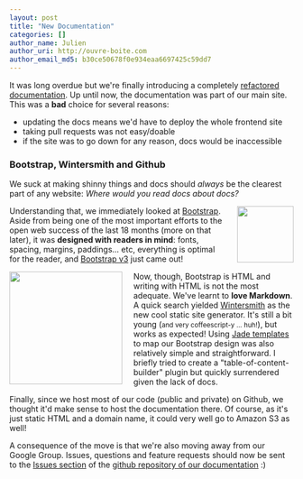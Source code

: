 ```yaml
---
layout: post
title: "New Documentation"
categories: []
author_name: Julien
author_uri: http://ouvre-boite.com
author_email_md5: b30ce50678f0e934eaa6697425c59dd7
---
```


It was long overdue but we're finally introducing a completely [refactored documentation](http://documentation.superfeedr.com/). Up until now, the documentation was part of our main site. This was a **bad** choice for several reasons: 

* updating the docs means we'd have to deploy the whole frontend site
* taking pull requests was not easy/doable
* if the site was to go down for any reason, docs would be inaccessible

### Bootstrap, Wintersmith and Github

We suck at making shinny things and docs should *always* be the clearest part of any website: *Where would you read docs about docs?*

<img src="http://blog.getbootstrap.com/public/ico/apple-touch-icon-144-precomposed.png" style="float:right; width: 100px; margin-left: 20px; margin-bottom:10px">

Understanding that, we immediately looked at [Bootstrap](http://getbootstrap.com). Aside from being one of the most important efforts to the open web success of the last 18 months (more on that later), it was **designed with readers in mind**: fonts, spacing, margins, paddings... etc, everything is optimal for the reader, and [Bootstrap v3](http://blog.getbootstrap.com/2013/08/19/bootstrap-3-released/) just came out!

<img src="http://wintersmith.io/images/wintersmith.svg" style="float:left; width: 200px; margin-right: 20px; maring-bottom: 10px">

Now, though, Bootstrap is HTML and writing with HTML is not the most adequate. We've learnt to **love Markdown**. A quick search yielded [Wintersmith](http://wintersmith.io/) as the new cool static site generator. It's still a bit young (<small>and very coffeescript-y ... huh!</small>), but works as expected! Using [Jade templates](http://jade-lang.com/) to map our Bootstrap design was also relatively simple and straightforward. I briefly tried to create a "table-of-content-builder" plugin but quickly surrendered given the lack of docs.

Finally, since we host most of our code (public and private) on Github, we thought it'd make sense to host the documentation there. Of course, as it's just static HTML and a domain name, it could very well go to Amazon S3 as well!

A consequence of the move is that we're also moving away from our Google Group. Issues, questions and feature requests should now be sent to the [Issues section](https://github.com/superfeedr/documentation/issues?state=closed) of the [github repository of our documentation](https://github.com/superfeedr/documentation) :)


